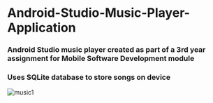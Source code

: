 # Android-Studio-Music-Player-Application
### Android Studio music player created as part of a 3rd year assignment for Mobile Software Development module
### Uses SQLite database to store songs on device

![music1](https://user-images.githubusercontent.com/22174252/53685489-296a0e00-3d13-11e9-8f1a-190483bf2344.png)
